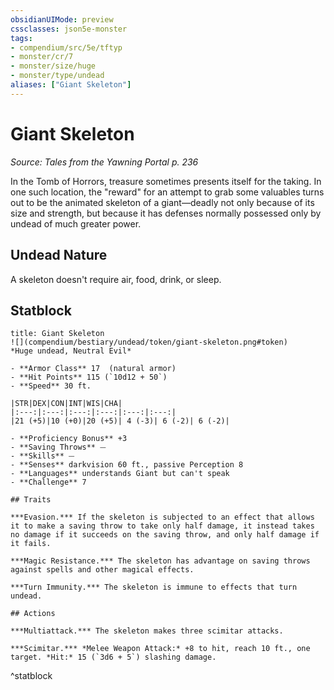 ```yaml
---
obsidianUIMode: preview
cssclasses: json5e-monster
tags:
- compendium/src/5e/tftyp
- monster/cr/7
- monster/size/huge
- monster/type/undead
aliases: ["Giant Skeleton"]
---
```

# Giant Skeleton
*Source: Tales from the Yawning Portal p. 236*  

In the Tomb of Horrors, treasure sometimes presents itself for the taking. In one such location, the "reward" for an attempt to grab some valuables turns out to be the animated skeleton of a giant—deadly not only because of its size and strength, but because it has defenses normally possessed only by undead of much greater power.

## Undead Nature

A skeleton doesn't require air, food, drink, or sleep.

## Statblock

```ad-statblock
title: Giant Skeleton
![](compendium/bestiary/undead/token/giant-skeleton.png#token)
*Huge undead, Neutral Evil*

- **Armor Class** 17  (natural armor)
- **Hit Points** 115 (`10d12 + 50`)
- **Speed** 30 ft.

|STR|DEX|CON|INT|WIS|CHA|
|:---:|:---:|:---:|:---:|:---:|:---:|
|21 (+5)|10 (+0)|20 (+5)| 4 (-3)| 6 (-2)| 6 (-2)|

- **Proficiency Bonus** +3
- **Saving Throws** ⏤
- **Skills** ⏤
- **Senses** darkvision 60 ft., passive Perception 8
- **Languages** understands Giant but can't speak
- **Challenge** 7

## Traits

***Evasion.*** If the skeleton is subjected to an effect that allows it to make a saving throw to take only half damage, it instead takes no damage if it succeeds on the saving throw, and only half damage if it fails.

***Magic Resistance.*** The skeleton has advantage on saving throws against spells and other magical effects.

***Turn Immunity.*** The skeleton is immune to effects that turn undead.

## Actions

***Multiattack.*** The skeleton makes three scimitar attacks.

***Scimitar.*** *Melee Weapon Attack:* +8 to hit, reach 10 ft., one target. *Hit:* 15 (`3d6 + 5`) slashing damage.
```
^statblock